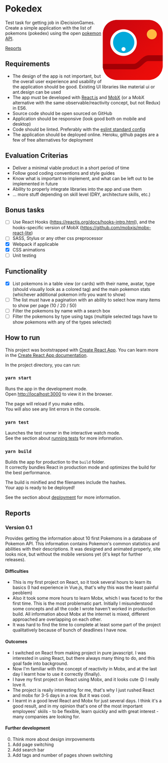 # Pokedex
Test task for getting job in iDecisionGames.
<img src="./public/pokelogo192.png" align="right">
Create a simple application with the list of pokemons (pokedex) using the open [pokemon API](http://pokeapi.co).

[Reports](#Reports)

## Requirements
* The design of the app is not important, but the overall user experience and usability of the application should be good. Existing UI libraries like material ui or ant.design can be used
* The app must be developed with [React.js](https://reactjs.org/) and [MobX](https://github.com/mobxjs/mobx) (or a MobX alternative with the same observable/reactivity concept, but not Redux) in ES6.
* Source code should be open sourced on GitHub
* Application should be responsive (look good both on mobile and desktop)
* Code should be linted. Preferably with the [eslint standard config](https://github.com/feross/eslint-config-standard)
* The application should be deployed online. Heroku, github pages are a few of free alternatives for deployment

## Evaluation Criterias
* Deliver a minimal viable product in a short period of time
* Follow good coding conventions and style guides
* Know what is important to implement, and what can be left out to be implemented in future
* Ability to properly integrate libraries into the app and use them
* … more stuff depending on skill level (DRY, architecture skills, etc.)

## Bonus tasks
- [ ] Use React Hooks (https://reactjs.org/docs/hooks-intro.html), and the hooks-specific version of MobX (https://github.com/mobxjs/mobx-react-lite)
- [ ] SASS, Stylus or any other css preprocessor
- [x] Webpack if applicable
- [x] CSS animations
- [ ] Unit testing

## Functionality
- [x] List pokemons in a table view (or cards) with their name, avatar, type (should visually look as a colored tag) and the main pokemon stats (whichever additional pokemon info you want to show)
- [ ] The list must have a pagination with an ability to select how many items to show per page (10 / 20 / 50)
- [ ] Filter the pokemons by name with a search box
- [ ] Filter the pokemons by type using tags (multiple selected tags have to show pokemons with any of the types selected)

## How to run
This project was bootstrapped with [Create React App](https://github.com/facebook/create-react-app).
You can learn more in the [Create React App documentation](https://facebook.github.io/create-react-app/docs/getting-started).

In the project directory, you can run:

### `yarn start`

Runs the app in the development mode.<br />
Open [http://localhost:3000](http://localhost:3000) to view it in the browser.

The page will reload if you make edits.<br />
You will also see any lint errors in the console.

### `yarn test`

Launches the test runner in the interactive watch mode.<br />
See the section about [running tests](https://facebook.github.io/create-react-app/docs/running-tests) for more information.

### `yarn build`

Builds the app for production to the `build` folder.<br />
It correctly bundles React in production mode and optimizes the build for the best performance.

The build is minified and the filenames include the hashes.<br />
Your app is ready to be deployed!

See the section about [deployment](https://facebook.github.io/create-react-app/docs/deployment) for more information.

## Reports

### Version 0.1

Provides getting the information about 10 first Pokemons in a database of Pokemon API.
This information contains Pokemon's common statistics and abilities with their descriptions.
It was designed and animated properly, site looks nice, but without the mobile versions yet (it's kept for further releases).

#### Difficulties
* This is my first project on React, so it took several hours to learn its basics (I had experience in Vue.js, that's why this was the least painful peoblem)
* Also it took some more hours to learn Mobx, which I was faced to for the first time. This is the most problematic part. Initially I misunderstood some concepts and all the code I wrote haven't worked in production build. All information about Mobx at the internet is mixed, different approached are overlapping on each other.
* It was hard to find the time to complete at least some part of the project qualitatively because of bunch of deadlines I have now.

#### Outcomes
* I switched on React from making project in pure javascript. I was interested in using React, but there always many thing to do, and this goal fade into background. 
* Now I'm familiar with the concept of reactivity in Mobx, and at the last day I learnt how to use it correctly (finally).
* I have my first project on React using Mobx, and it looks cute 😊 I really love it.
* The project is really interesting for me, that's why I just rushed React and mobx for 3-5 days in a row. But it was cool.
* I learnt in a good level React and Mobx for just several days. I think it's a good result, and in my opinion that's one of the most important employees' skiils - to be flexible, learn quickly and with great interest - many companies are looking for.

#### Further development
0. Think more about design imrpovements
1. Add page switching
2. Add search bar
3. Add tags and number of pages shown switching
